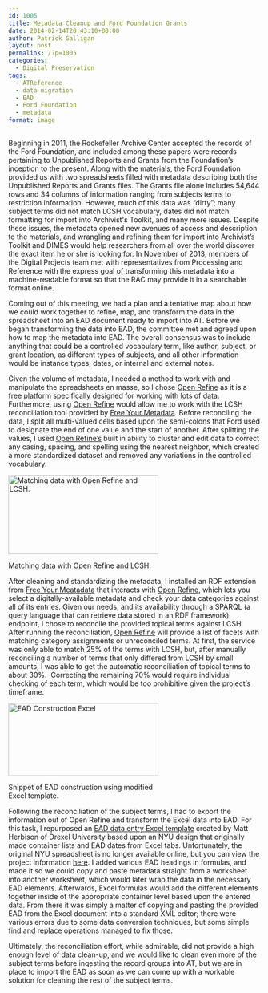 ```yaml
---
id: 1005
title: Metadata Cleanup and Ford Foundation Grants
date: 2014-02-14T20:43:10+00:00
author: Patrick Galligan
layout: post
permalink: /?p=1005
categories:
  - Digital Preservation
tags:
  - ATReference
  - data migration
  - EAD
  - Ford Foundation
  - metadata
format: image
---
```

Beginning in 2011, the Rockefeller Archive Center accepted the records of the Ford Foundation, and included among these papers were records pertaining to Unpublished Reports and Grants from the Foundation’s inception to the present. Along with the materials, the Ford Foundation provided us with two spreadsheets filled with metadata describing both the Unpublished Reports and Grants files. The Grants file alone includes 54,644 rows and 34 columns of information ranging from subjects terms to restriction information. However, much of this data was “dirty”; many subject terms did not match LCSH vocabulary, dates did not match formatting for import into Archivist's Toolkit, and many more issues. Despite these issues, the metadata opened new avenues of access and description to the materials, and wrangling and refining them for import into Archivist’s Toolkit and DIMES would help researchers from all over the world discover the exact item he or she is looking for. In November of 2013, members of the Digital Projects team met with representatives from Processing and Reference with the express goal of transforming this metadata into a machine-readable format so that the RAC may provide it in a searchable format online.

<!--more-->

Coming out of this meeting, we had a plan and a tentative map about how we could work together to refine, map, and transform the data in the spreadsheet into an EAD document ready to import into AT. Before we began transforming the data into EAD, the committee met and agreed upon how to map the metadata into EAD. The overall consensus was to include anything that could be a controlled vocabulary term, like author, subject, or grant location, as different types of subjects, and all other information would be instance types, dates, or internal and external notes.

Given the volume of metadata, I needed a method to work with and manipulate the spreadsheets en masse, so I chose [Open Refine](http://openrefine.org) as it is a free platform specifically designed for working with lots of data. Furthermore, using [Open Refine](http://openrefine.org) would allow me to work with the LCSH reconciliation tool provided by [Free Your Metadata](http://www.freeyourmetadata.org). Before reconciling the data, I split all multi-valued cells based upon the semi-colons that Ford used to designate the end of one value and the start of another. After splitting the values, I used [Open Refine’s](http://openrefine.org) built in ability to cluster and edit data to correct any casing, spacing, and spelling using the nearest neighbor, which created a more standardized dataset and removed any variations in the controlled vocabulary.

<div id="attachment_1012" style="width: 310px" class="wp-caption alignleft">
  <a href="http://rockarch.org/programs/digital/bitsandbytes/wp-content/uploads/2014/02/OpenRefineLCSHMatching.jpg"><img class="size-medium wp-image-1012" alt="Matching data with Open Refine and LCSH." src="http://rockarch.org/programs/digital/bitsandbytes/wp-content/uploads/2014/02/OpenRefineLCSHMatching-300x158.jpg" width="300" height="158" srcset="http://blog.rockarch.org/wp-content/uploads/2014/02/OpenRefineLCSHMatching-300x158.jpg 300w, http://blog.rockarch.org/wp-content/uploads/2014/02/OpenRefineLCSHMatching-1024x540.jpg 1024w, http://blog.rockarch.org/wp-content/uploads/2014/02/OpenRefineLCSHMatching-500x263.jpg 500w, http://blog.rockarch.org/wp-content/uploads/2014/02/OpenRefineLCSHMatching.jpg 1278w" sizes="(max-width: 300px) 100vw, 300px" /></a>

  <p class="wp-caption-text">
    Matching data with Open Refine and LCSH.
  </p>
</div>

After cleaning and standardizing the metadata, I installed an RDF extension from [Free Your Meatadata](http://www.freeyourmetadata.org) that interacts with [Open Refine](http://openrefine.org), which lets you select a digitally-available metadata and check your data categories against all of its entries. Given our needs, and its availability through a SPARQL (a query language that can retrieve data stored in an RDF framework) endpoint, I chose to reconcile the provided topical terms against LCSH. After running the reconciliation, [Open Refine](http://openrefine.org) will provide a list of facets with matching category assignments or unreconciled terms. At first, the service was only able to match 25% of the terms with LCSH, but, after manually reconciling a number of terms that only differed from LCSH by small amounts, I was able to get the automatic reconciliation of topical terms to about 30%.  Correcting the remaining 70% would require individual checking of each term, which would be too prohibitive given the project’s timeframe.

<div id="attachment_1011" style="width: 310px" class="wp-caption alignleft">
  <a href="http://rockarch.org/programs/digital/bitsandbytes/wp-content/uploads/2014/02/EAD-Construction-Excel.jpg"><img class="size-medium wp-image-1011" alt="EAD Construction Excel" src="http://rockarch.org/programs/digital/bitsandbytes/wp-content/uploads/2014/02/EAD-Construction-Excel-300x145.jpg" width="300" height="145" srcset="http://blog.rockarch.org/wp-content/uploads/2014/02/EAD-Construction-Excel-300x145.jpg 300w, http://blog.rockarch.org/wp-content/uploads/2014/02/EAD-Construction-Excel-1024x496.jpg 1024w, http://blog.rockarch.org/wp-content/uploads/2014/02/EAD-Construction-Excel-500x242.jpg 500w, http://blog.rockarch.org/wp-content/uploads/2014/02/EAD-Construction-Excel.jpg 1280w" sizes="(max-width: 300px) 100vw, 300px" /></a>

  <p class="wp-caption-text">
    Snippet of EAD construction using modified Excel template.
  </p>
</div>

Following the reconciliation of the subject terms, I had to export the information out of Open Refine and transform the Excel data into EAD. For this task, I repurposed an [EAD data entry Excel template](http://clir.pacscl.org/2012/03/19/excel-to-xml-the-spreadsheet-from-heaven/) created by Matt Herbison of Drexel University based upon an NYU design that originally made container lists and EAD dates from Excel tabs. Unfortunately, the original NYU spreadsheet is no longer available online, but you can view the project information [here](http://www.nyu.edu/library/bobst/research/arch/eadProduction.htm). I added various EAD headings in formulas, and made it so we could copy and paste metadata straight from a worksheet into another worksheet, which would later wrap the data in the necessary EAD elements. Afterwards, Excel formulas would add the different elements together inside of the appropriate container level based upon the entered data. From there it was simply a matter of copying and pasting the provided EAD from the Excel document into a standard XML editor; there were various errors due to some data conversion techniques, but some simple find and replace operations managed to fix those.

Ultimately, the reconciliation effort, while admirable, did not provide a high enough level of data clean-up, and we would like to clean even more of the subject terms before ingesting the record groups into AT, but we are in place to import the EAD as soon as we can come up with a workable solution for cleaning the rest of the subject terms.
